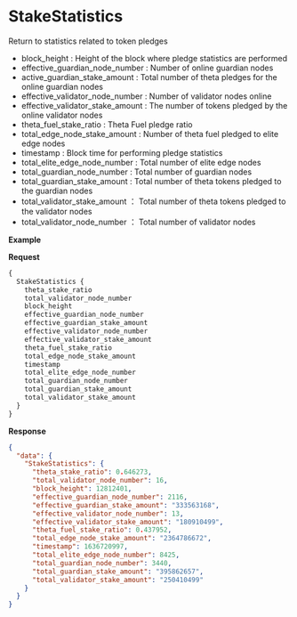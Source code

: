 # StakeStatistics

Return to statistics related to token pledges

- block_height : Height of the block where pledge statistics are performed
- effective_guardian_node_number : Number of online guardian nodes
- active_guardian_stake_amount : Total number of theta pledges for the online guardian nodes
- effective_validator_node_number : Number of validator nodes online
- effective_validator_stake_amount : The number of tokens pledged by the online validator nodes
- theta_fuel_stake_ratio : Theta Fuel pledge ratio
- total_edge_node_stake_amount : Number of theta fuel pledged to elite edge nodes
- timestamp : Block time for performing pledge statistics
- total_elite_edge_node_number : Total number of elite edge nodes
- total_guardian_node_number : Total number of guardian nodes
- total_guardian_stake_amount : Total number of theta tokens pledged to the guardian nodes
- total_validator_stake_amount ： Total number of theta tokens pledged to the validator nodes
- total_validator_node_number ： Total number of validator nodes

**Example**

**Request**

```graphql
{
  StakeStatistics {
    theta_stake_ratio
    total_validator_node_number
    block_height
    effective_guardian_node_number
    effective_guardian_stake_amount
    effective_validator_node_number
    effective_validator_stake_amount
    theta_fuel_stake_ratio
    total_edge_node_stake_amount
    timestamp
    total_elite_edge_node_number
    total_guardian_node_number
    total_guardian_stake_amount
    total_validator_stake_amount
  }
}
```

**Response**

```json
{
  "data": {
    "StakeStatistics": {
      "theta_stake_ratio": 0.646273,
      "total_validator_node_number": 16,
      "block_height": 12812401,
      "effective_guardian_node_number": 2116,
      "effective_guardian_stake_amount": "333563168",
      "effective_validator_node_number": 13,
      "effective_validator_stake_amount": "180910499",
      "theta_fuel_stake_ratio": 0.437952,
      "total_edge_node_stake_amount": "2364786672",
      "timestamp": 1636720997,
      "total_elite_edge_node_number": 8425,
      "total_guardian_node_number": 3440,
      "total_guardian_stake_amount": "395862657",
      "total_validator_stake_amount": "250410499"
    }
  }
}
```

